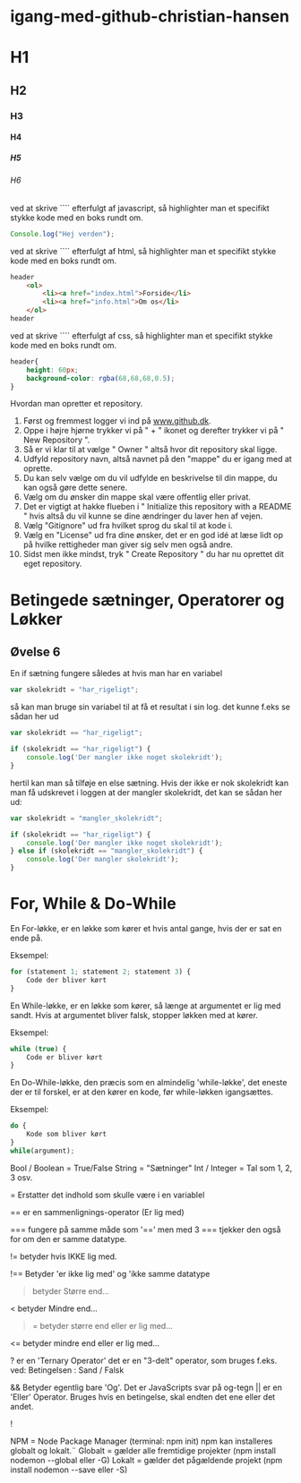 # igang-med-github-christian-hansen

# H1
## H2
### H3
#### H4
##### H5
###### H6

ved at skrive  ````  efterfulgt af javascript, så highlighter man et specifikt stykke kode med en boks rundt om.
````javascript
Console.log("Hej verden");
````

ved at skrive  ````  efterfulgt af html, så highlighter man et specifikt stykke kode med en boks rundt om.
````html
header
    <ol>
        <li><a href="index.html">Forside</li>
        <li><a href="info.html">Om os</li>
    </ol>
header
````

ved at skrive  ````  efterfulgt af css, så highlighter man et specifikt stykke kode med en boks rundt om.
````css
header{
    height: 60px;
    background-color: rgba(68,68,68,0.5);
}
````

Hvordan man opretter et repository.
1) Først og fremmest logger vi ind på www.github.dk.
2) Oppe i højre hjørne trykker vi på " + " ikonet og derefter trykker vi på " New Repository ".
3) Så er vi klar til at vælge " Owner " altså hvor dit repository skal ligge.
4) Udfyld repository navn, altså navnet på den "mappe" du er igang med at oprette.
5) Du kan selv vælge om du vil udfylde en beskrivelse til din mappe, du kan også gøre dette senere.
6) Vælg om du ønsker din mappe skal være offentlig eller privat.
7) Det er vigtigt at hakke flueben i " Initialize this repository with a README " hvis altså du vil kunne se dine ændringer du laver hen af vejen.
8) Vælg "Gitignore" ud fra hvilket sprog du skal til at kode i.
9) Vælg en "License" ud fra dine ønsker, det er en god idé at læse lidt op på hvilke rettigheder man giver sig selv men også andre.
10) Sidst men ikke mindst, tryk " Create Repository " du har nu oprettet dit eget repository.

# Betingede sætninger, Operatorer og Løkker
## Øvelse 6
En if sætning fungere således at hvis man har en variabel
````javascript
var skolekridt = "har_rigeligt";
````
så kan man bruge sin variabel til at få et resultat i sin log.
det kunne f.eks se sådan her ud
````javascript 
var skolekridt == "har_rigeligt";

if (skolekridt == "har_rigeligt") {
    console.log('Der mangler ikke noget skolekridt');
}
````
hertil kan man så tilføje en else sætning. Hvis der ikke er nok skolekridt kan man få udskrevet i loggen at der mangler skolekridt, det kan se sådan her ud:
````javascript
var skolekridt = "mangler_skolekridt";

if (skolekridt == "har_rigeligt") {
    console.log('Der mangler ikke noget skolekridt');
} else if (skolekridt == "mangler_skolekridt") {
    console.log('Der mangler skolekridt');
}
````
# For, While & Do-While

En For-løkke, er en løkke som kører et hvis antal gange, hvis der er sat en ende på.

Eksempel:
```javascript
for (statement 1; statement 2; statement 3) {
    Code der bliver kørt
}
```

En While-løkke, er en løkke som kører, så længe at argumentet er lig med sandt. Hvis at argumentet bliver falsk, stopper løkken med at kører.

Eksempel:
```javascript
while (true) {
    Code er bliver kørt
}
```

En Do-While-løkke, den præcis som en almindelig 'while-løkke', det eneste der er til forskel, er at den kører en kode, før while-løkken igangsættes.

Eksempel:
```javascript
do {
    Kode som bliver kørt
}
while(argument);
```

Bool / Boolean = True/False
String = "Sætninger"
Int / Integer = Tal som 1, 2, 3 osv.

=  Erstatter det indhold som skulle være i en variablel

== er en sammenlignings-operator (Er lig med)

=== fungere på samme måde som '==' men med 3 === tjekker den også for om den er samme datatype.

!= betyder hvis IKKE lig med.

!== Betyder 'er ikke lig med' og 'ikke samme datatype
> betyder Større end...

< betyder Mindre end...

>= betyder større end eller er lig med...

<= betyder mindre end eller er lig med...

? er en 'Ternary Operator' det er en "3-delt" operator, som bruges f.eks. ved: Betingelsen : Sand / Falsk

&&  Betyder egentlig bare 'Og'. Det er JavaScripts svar på og-tegn
|| er en 'Eller' Operator. Bruges hvis en betingelse, skal endten det ene eller det andet.

!

NPM = Node Package Manager (terminal: npm init) npm kan installeres globalt og lokalt.¨
Globalt = gælder alle fremtidige projekter (npm install nodemon --global eller -G)
Lokalt = gælder det pågældende projekt (npm install nodemon --save eller -S)

